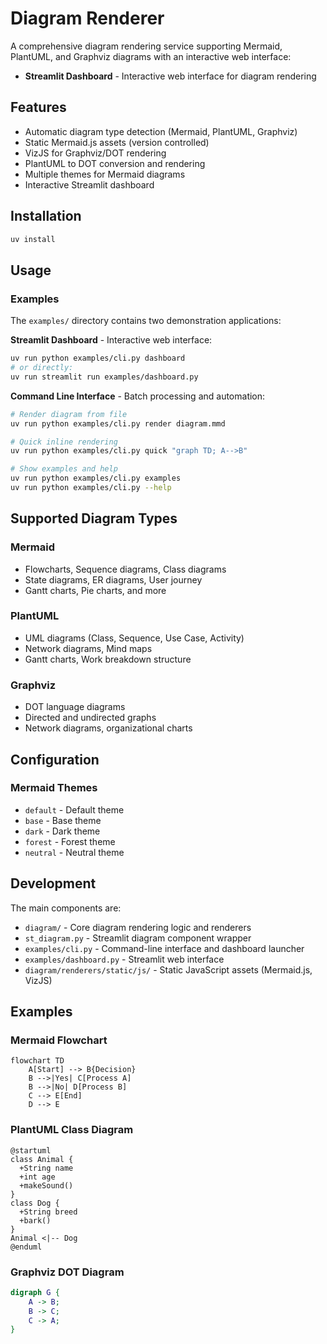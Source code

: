 # Diagram Renderer

A comprehensive diagram rendering service supporting Mermaid, PlantUML, and Graphviz diagrams with an interactive web interface:

- **Streamlit Dashboard** - Interactive web interface for diagram rendering

## Features

- Automatic diagram type detection (Mermaid, PlantUML, Graphviz)
- Static Mermaid.js assets (version controlled)
- VizJS for Graphviz/DOT rendering
- PlantUML to DOT conversion and rendering
- Multiple themes for Mermaid diagrams
- Interactive Streamlit dashboard

## Installation

```bash
uv install
```

## Usage

### Examples

The `examples/` directory contains two demonstration applications:

**Streamlit Dashboard** - Interactive web interface:
```bash
uv run python examples/cli.py dashboard
# or directly:
uv run streamlit run examples/dashboard.py
```

**Command Line Interface** - Batch processing and automation:
```bash
# Render diagram from file
uv run python examples/cli.py render diagram.mmd

# Quick inline rendering
uv run python examples/cli.py quick "graph TD; A-->B"

# Show examples and help
uv run python examples/cli.py examples
uv run python examples/cli.py --help
```

## Supported Diagram Types

### Mermaid
- Flowcharts, Sequence diagrams, Class diagrams
- State diagrams, ER diagrams, User journey
- Gantt charts, Pie charts, and more

### PlantUML
- UML diagrams (Class, Sequence, Use Case, Activity)
- Network diagrams, Mind maps
- Gantt charts, Work breakdown structure

### Graphviz
- DOT language diagrams
- Directed and undirected graphs
- Network diagrams, organizational charts

## Configuration

### Mermaid Themes
- `default` - Default theme
- `base` - Base theme
- `dark` - Dark theme
- `forest` - Forest theme
- `neutral` - Neutral theme

## Development

The main components are:

- `diagram/` - Core diagram rendering logic and renderers
- `st_diagram.py` - Streamlit diagram component wrapper
- `examples/cli.py` - Command-line interface and dashboard launcher
- `examples/dashboard.py` - Streamlit web interface
- `diagram/renderers/static/js/` - Static JavaScript assets (Mermaid.js, VizJS)

## Examples

### Mermaid Flowchart
```mermaid
flowchart TD
    A[Start] --> B{Decision}
    B -->|Yes| C[Process A]
    B -->|No| D[Process B]
    C --> E[End]
    D --> E
```

### PlantUML Class Diagram
```plantuml
@startuml
class Animal {
  +String name
  +int age
  +makeSound()
}
class Dog {
  +String breed
  +bark()
}
Animal <|-- Dog
@enduml
```

### Graphviz DOT Diagram
```dot
digraph G {
    A -> B;
    B -> C;
    C -> A;
}
```